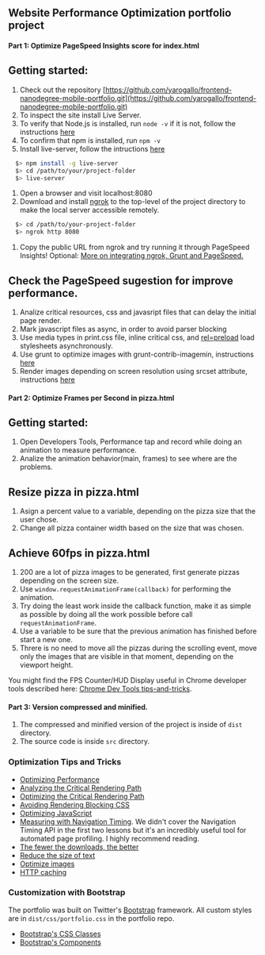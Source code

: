 ## Website Performance Optimization portfolio project


#### Part 1: Optimize PageSpeed Insights score for index.html

## Getting started:

1. Check out the repository [https://github.com/yarogallo/frontend-nanodegree-mobile-portfolio.git](https://github.com/yarogallo/frontend-nanodegree-mobile-portfolio.git)
1. To inspect the site install Live Server.
1. To verify that Node.js is installed, run ```node -v``` if it is not, follow the instructions [here](https://nodejs.org/en/)
1. To confirm that npm is installed, run ```npm -v```
1. Install live-server, follow the intructions [here](https://gist.github.com/donmccurdy/20fb112949324c92c5e8)

```bash
  $> npm install -g live-server
  $> cd /path/to/your/project-folder
  $> live-server
```
1. Open a browser and visit localhost:8080
1. Download and install [ngrok](https://ngrok.com/) to the top-level of the project directory to make the local server accessible remotely.

``` bash
  $> cd /path/to/your-project-folder
  $> ngrok http 8080
```

1. Copy the public URL from ngrok and try running it through PageSpeed Insights! Optional: [More on integrating ngrok, Grunt and PageSpeed.](http://www.jamescryer.com/2014/06/12/grunt-pagespeed-and-ngrok-locally-testing/)

## Check the PageSpeed sugestion for improve performance.

1. Analize critical resources, css and javasript files that can delay the initial page render.
1. Mark javascript files as async, in order to avoid parser blocking
1. Use media types in print.css file, inline critical css, and [rel=preload](https://github.com/filamentgroup/loadCSS/blob/master/README.md) load stylesheets asynchronously.
1. Use grunt to optimize images with grunt-contrib-imagemin, instructions [here](https://www.npmjs.com/package/grunt-contrib-imagemin) 
1. Render images depending on screen resolution using srcset attribute, instructions [here](https://www.sitepoint.com/how-to-build-responsive-images-with-srcset/)


#### Part 2: Optimize Frames per Second in pizza.html

## Getting started:

1. Open Developers Tools, Performance tap and record while doing an animation to measure performance.
1. Analize the animation behavior(main, frames) to see where are the problems.

## Resize pizza in pizza.html

1. Asign a percent value to a variable, depending on the pizza size that the user chose.
1. Change all pizza container width based on the size that was chosen. 

## Achieve 60fps in pizza.html 

1. 200 are a lot of pizza images to be generated, first generate pizzas depending on the screen size.
1. Use ```window.requestAnimationFrame(callback)``` for performing the animation.
1. Try doing the least work inside the callback function, make it as simple as possible by doing all the work possible before call ```requestAnimationFrame```.
1. Use a variable to be sure that the previous animation has finished before start a new one. 
1. Threre is no need to move all the pizzas during the scrolling event, move only the images that are visible in that moment, depending on the viewport height.


You might find the FPS Counter/HUD Display useful in Chrome developer tools described here: [Chrome Dev Tools tips-and-tricks](https://developer.chrome.com/devtools/docs/tips-and-tricks).

#### Part 3: Version compressed and minified.

1. The compressed and minified version of the project is inside of ```dist``` directory.
1. The source code is inside ```src``` directory.

### Optimization Tips and Tricks
* [Optimizing Performance](https://developers.google.com/web/fundamentals/performance/ "web performance")
* [Analyzing the Critical Rendering Path](https://developers.google.com/web/fundamentals/performance/critical-rendering-path/analyzing-crp.html "analyzing crp")
* [Optimizing the Critical Rendering Path](https://developers.google.com/web/fundamentals/performance/critical-rendering-path/optimizing-critical-rendering-path.html "optimize the crp!")
* [Avoiding Rendering Blocking CSS](https://developers.google.com/web/fundamentals/performance/critical-rendering-path/render-blocking-css.html "render blocking css")
* [Optimizing JavaScript](https://developers.google.com/web/fundamentals/performance/critical-rendering-path/adding-interactivity-with-javascript.html "javascript")
* [Measuring with Navigation Timing](https://developers.google.com/web/fundamentals/performance/critical-rendering-path/measure-crp.html "nav timing api"). We didn't cover the Navigation Timing API in the first two lessons but it's an incredibly useful tool for automated page profiling. I highly recommend reading.
* <a href="https://developers.google.com/web/fundamentals/performance/optimizing-content-efficiency/eliminate-downloads.html">The fewer the downloads, the better</a>
* <a href="https://developers.google.com/web/fundamentals/performance/optimizing-content-efficiency/optimize-encoding-and-transfer.html">Reduce the size of text</a>
* <a href="https://developers.google.com/web/fundamentals/performance/optimizing-content-efficiency/image-optimization.html">Optimize images</a>
* <a href="https://developers.google.com/web/fundamentals/performance/optimizing-content-efficiency/http-caching.html">HTTP caching</a>

### Customization with Bootstrap
The portfolio was built on Twitter's <a href="http://getbootstrap.com/">Bootstrap</a> framework. All custom styles are in `dist/css/portfolio.css` in the portfolio repo.

* <a href="http://getbootstrap.com/css/">Bootstrap's CSS Classes</a>
* <a href="http://getbootstrap.com/components/">Bootstrap's Components</a>
